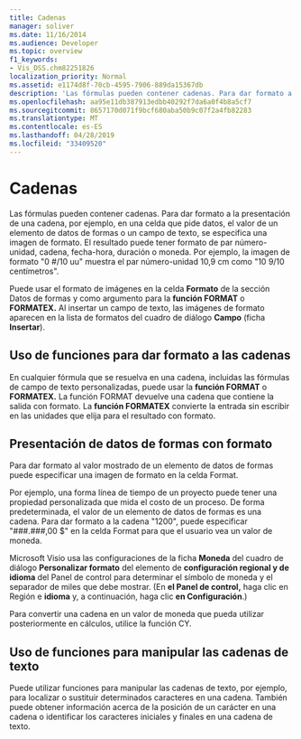 ```yaml
---
title: Cadenas
manager: soliver
ms.date: 11/16/2014
ms.audience: Developer
ms.topic: overview
f1_keywords:
- Vis_DSS.chm82251826
localization_priority: Normal
ms.assetid: e1174d8f-70cb-4595-7906-889da15367db
description: 'Las fórmulas pueden contener cadenas. Para dar formato a la presentación de una cadena, por ejemplo, en una celda que pide datos, el valor de un elemento de datos de formas o un campo de texto, se especifica una imagen de formato. El resultado puede tener formato de par número-unidad, cadena, fecha-hora, duración o moneda. Por ejemplo, el formato picture0 #/10 uuformats the number-unit pair 10.9cm as10 9/10 centimeters.'
ms.openlocfilehash: aa95e11db387913edbb40292f7da6a0f4b8a5cf7
ms.sourcegitcommit: 8657170d071f9bcf680aba50b9c07f2a4fb82283
ms.translationtype: MT
ms.contentlocale: es-ES
ms.lasthandoff: 04/28/2019
ms.locfileid: "33409520"
---
```

# <a name="about-strings"></a>Cadenas

Las fórmulas pueden contener cadenas. Para dar formato a la presentación de una cadena, por ejemplo, en una celda que pide datos, el valor de un elemento de datos de formas o un campo de texto, se especifica una imagen de formato. El resultado puede tener formato de par número-unidad, cadena, fecha-hora, duración o moneda. Por ejemplo, la imagen de formato "0 #/10 uu" muestra el par número-unidad 10,9 cm como "10 9/10 centímetros".
  
Puede usar el formato de imágenes en la celda **Formato** de la sección Datos de formas y como argumento para la **función FORMAT** o **FORMATEX.** Al insertar un campo de texto, las imágenes de formato aparecen en la lista de formatos del cuadro de diálogo **Campo** (ficha **Insertar**). 
  
## <a name="using-functions-to-format-strings"></a>Uso de funciones para dar formato a las cadenas

En cualquier fórmula que se resuelva en una cadena, incluidas las fórmulas de campo de texto personalizadas, puede usar la **función FORMAT** o **FORMATEX.** La función FORMAT devuelve una cadena que contiene la salida con formato. La **función FORMATEX** convierte la entrada sin escribir en las unidades que elija para el resultado con formato. 
  
## <a name="displaying-formatted-shape-data"></a>Presentación de datos de formas con formato

Para dar formato al valor mostrado de un elemento de datos de formas puede especificar una imagen de formato en la celda Format.
  
Por ejemplo, una forma línea de tiempo de un proyecto puede tener una propiedad personalizada que mida el costo de un proceso. De forma predeterminada, el valor de un elemento de datos de formas es una cadena. Para dar formato a la cadena "1200", puede especificar "###.###,00 $" en la celda Format para que el usuario vea un valor de moneda.
  
Microsoft Visio usa las configuraciones de la ficha **Moneda** del cuadro de diálogo **Personalizar formato** del elemento de **configuración regional y de idioma** del Panel de control para determinar el símbolo de moneda y el separador de miles que debe mostrar. (En **el Panel de control,** haga clic en Región e **idioma** y, a continuación, haga clic **en Configuración**.)
  
Para convertir una cadena en un valor de moneda que pueda utilizar posteriormente en cálculos, utilice la función CY.
  
## <a name="using-functions-to-manipulate-text-strings"></a>Uso de funciones para manipular las cadenas de texto

Puede utilizar funciones para manipular las cadenas de texto, por ejemplo, para localizar o sustituir determinados caracteres en una cadena. También puede obtener información acerca de la posición de un carácter en una cadena o identificar los caracteres iniciales y finales en una cadena de texto. 
  

